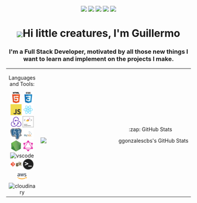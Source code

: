 <p align="center">
  <a href="#" ><img src="https://media.giphy.com/media/3oEduKxFBnlec6DBMA/giphy.gif" width="150" /></a>
  <a href="#" ><img src="https://media.giphy.com/media/3oEduKxFBnlec6DBMA/giphy.gif" width="150" /></a>
  <a href="#" ><img src="https://media.giphy.com/media/3oEduKxFBnlec6DBMA/giphy.gif" width="150" /></a>
  <a href="#" ><img src="https://media.giphy.com/media/3oEduKxFBnlec6DBMA/giphy.gif" width="150" /></a>
  <a href="#" ><img src="https://media.giphy.com/media/3oEduKxFBnlec6DBMA/giphy.gif" width="150" /></a>
</p>

<p float="center">
  <h1 align="center"><img align="center" src="https://media.giphy.com/media/lcjDOcw21MzGGZImiR/giphy.gif" width="60"/>Hi little creatures, I'm Guillermo
</h1>
</p>

<h3 align="center">I'm a Full Stack Developer, motivated by all those new things I want to learn and implement on the projects I make.</h3>

<table width="100%" align="center" heigth:"fit-content"
  <tr>
  <td width="45%" align="center">
<p>Languages and Tools:</p>
<img src="https://raw.githubusercontent.com/github/explore/80688e429a7d4ef2fca1e82350fe8e3517d3494d/topics/html/html.png" alt="html" height="30"/>
<img src="https://raw.githubusercontent.com/github/explore/80688e429a7d4ef2fca1e82350fe8e3517d3494d/topics/css/css.png" alt="css" height="30"/>
<img src="https://raw.githubusercontent.com/github/explore/80688e429a7d4ef2fca1e82350fe8e3517d3494d/topics/javascript/javascript.png" alt="javascript" height="30"/>
<img src="https://raw.githubusercontent.com/github/explore/80688e429a7d4ef2fca1e82350fe8e3517d3494d/topics/react/react.png" alt="react" height="30">
<img src="https://raw.githubusercontent.com/github/explore/80688e429a7d4ef2fca1e82350fe8e3517d3494d/topics/redux/redux.png" alt="redux" height="30"/>
<img src="https://raw.githubusercontent.com/github/explore/80688e429a7d4ef2fca1e82350fe8e3517d3494d/topics/styled-components/styled-components.png" alt="styled-components" height="30"/><br>
<img src="https://raw.githubusercontent.com/github/explore/80688e429a7d4ef2fca1e82350fe8e3517d3494d/topics/postgresql/postgresql.png" alt="postgres" height="30"/>
<img src="https://raw.githubusercontent.com/github/explore/80688e429a7d4ef2fca1e82350fe8e3517d3494d/topics/mysql/mysql.png" alt="mysql" height="30"/>
<img src="https://raw.githubusercontent.com/github/explore/80688e429a7d4ef2fca1e82350fe8e3517d3494d/topics/nodejs/nodejs.png" alt="nodejs" height="30"/>
<img src="https://raw.githubusercontent.com/github/explore/80688e429a7d4ef2fca1e82350fe8e3517d3494d/topics/graphql/graphql.png" alt="graphql" height="30"/><br>
<img src="https://upload.wikimedia.org/wikipedia/commons/thumb/9/9a/Visual_Studio_Code_1.35_icon.svg/1024px-Visual_Studio_Code_1.35_icon.svg.png" alt="vscode" height="30"/>
<img src="https://raw.githubusercontent.com/github/explore/80688e429a7d4ef2fca1e82350fe8e3517d3494d/topics/git/git.png" alt="git" height="30"/>
<img src="https://raw.githubusercontent.com/github/explore/80688e429a7d4ef2fca1e82350fe8e3517d3494d/topics/terminal/terminal.png" alt="terminal" height="30"/>
<img src="https://raw.githubusercontent.com/github/explore/80688e429a7d4ef2fca1e82350fe8e3517d3494d/topics/aws/aws.png" alt="aws" height="30"/>
<img src="https://seeklogo.com/images/C/cloudinary-logo-91D46BA298-seeklogo.com.png" alt="cloudinary" height="30"/>
  </td>
  <td width="54%" float="center" align="center">
<p align="center">
  <p>:zap: GitHub Stats</p>
  <img align="left"  alt="ggonzalescbs's GitHub Stats" src="https://github-readme-stats-gilt-eta.vercel.app/api?username=ggonzalescbs&show_icons=true&count_private=true&hide_border=true" width="600px"/>
  </p>
  </td>
  </table>

[//]: <> (The `&nbsp;` is to have Aphelion take up more space)
[//]: <> (Old Visits: https://badges.pufler.dev/visits/novatorem/novatorem?logo=GitHub&label=github%20visits&color=336699&logoColor=white&style=flat-square)






<!--
**ggonzalescbs/ggonzalescbs** is a ✨ _special_ ✨ repository because its `README.md` (this file) appears on your GitHub profile.

Here are some ideas to get you started:

- 🔭 I’m currently working on ...
- 🌱 I’m currently learning ...
- 👯 I’m looking to collaborate on ...
- 🤔 I’m looking for help with ...
- 💬 Ask me about ...
- 📫 How to reach me: ...
- 😄 Pronouns: ...
- ⚡ Fun fact: ...
-->
